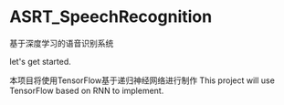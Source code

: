 # ASRT_SpeechRecognition
基于深度学习的语音识别系统

let's get started.

本项目将使用TensorFlow基于递归神经网络进行制作
This project will use TensorFlow based on RNN to implement. 

